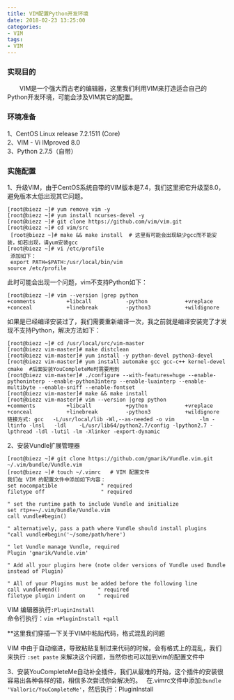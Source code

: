 ```yaml
---
title: VIM配置Python开发环境
date: 2018-02-23 13:25:00
categories:
- VIM
tags:
- VIM
---
```


### 实现目的
　　VIM是一个强大而古老的编辑器，这里我们利用VIM来打造适合自己的Python开发环境，可能会涉及VIM其它的配置。

### 环境准备
1、CentOS Linux release 7.2.1511 (Core)  
2、VIM - Vi IMproved 8.0  
3、Python 2.7.5（自带）  

### 实施配置
1、升级VIM，由于CentOS系统自带的VIM版本是7.4，我们这里把它升级至8.0，避免版本太低出现其它问题。
  
  ```
  [root@biezz ~]# yum remove vim -y
  [root@biezz ~]# yum install ncurses-devel -y
  [root@biezz ~]# git clone https://github.com/vim/vim.git
  [root@biezz ~]# cd vim/src
  [root@biezz ~]# make && make install  # 这里有可能会出现缺少gcc而不能安装，如若出现，请yum安装gcc
  [root@biezz ~]# vi /etc/profile
  添加如下：
  export PATH=$PATH:/usr/local/bin/vim
  source /etc/profile
 ```
 此时可能会出现一个问题，vim不支持Python如下：
 ```
 [root@biezz ~]# vim --version |grep python
+comments          +libcall           -python            +vreplace
+conceal           +linebreak         -python3           +wildignore
 ```
 如果是已经编译安装过了，我们需要重新编译一次，我之前就是编译安装完了才发现不支持Python，解决方法如下：
 ```
 [root@biezz ~]# cd /usr/local/src/vim-master
[root@biezz vim-master]# make distclean
[root@biezz vim-master]# yum install -y python-devel python3-devel
[root@biezz vim-master]# yum install automake gcc gcc-c++ kernel-devel cmake  #后面安装YouCompleteMe时需要用到
[root@biezz vim-master]# ./configure --with-features=huge --enable-pythoninterp --enable-python3interp --enable-luainterp --enable-multibyte --enable-sniff --enable-fontset
[root@biezz vim-master]# make && make install
[root@biezz vim-master]# vim --version |grep python
+comments          +libcall           +python            +vreplace
+conceal           +linebreak         -python3           +wildignore
链接方式: gcc   -L/usr/local/lib -Wl,--as-needed -o vim        -lm -ltinfo -lnsl   -ldl    -L/usr/lib64/python2.7/config -lpython2.7 -lpthread -ldl -lutil -lm -Xlinker -export-dynamic       

 ```
2、安装Vundle扩展管理器
```
[root@biezz ~]# git clone https://github.com/gmarik/Vundle.vim.git ~/.vim/bundle/Vundle.vim
[root@biezz ~]# touch ~/.vimrc   # VIM 配置文件
我们在 VIM 的配置文件中添加如下内容：
set nocompatible              " required
filetype off                  " required

" set the runtime path to include Vundle and initialize
set rtp+=~/.vim/bundle/Vundle.vim
call vundle#begin()

" alternatively, pass a path where Vundle should install plugins
"call vundle#begin('~/some/path/here')

" let Vundle manage Vundle, required
Plugin 'gmarik/Vundle.vim'

" Add all your plugins here (note older versions of Vundle used Bundle instead of Plugin)

" All of your Plugins must be added before the following line
call vundle#end()            " required
filetype plugin indent on    " required
```
VIM 编辑器执行`:PluginInstall `  
命令行执行：`vim +PluginInstall +qall`  
  
**这里我们穿插一下关于VIM中粘贴代码，格式混乱的问题   

VIM 中由于自动缩进，导致粘贴复制过来代码的时候，会有格式上的混乱，我们来执行 `:set paste` 来解决这个问题，当然你也可以加到vim的配置文件中
  
3、安装YouCompleteMe自动补全插件，我们从最难的开始，这个插件的安装很容易出各种各样的错，相信多次尝试你会解决的。  
在.vimrc文件中添加:` Bundle 'Valloric/YouCompleteMe' `，然后执行：PluginInstall

